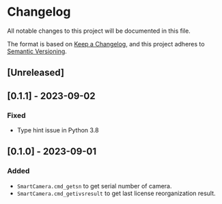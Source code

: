 # Changelog

All notable changes to this project will be documented in this file.

The format is based on [Keep a Changelog](https://keepachangelog.com/en/1.0.0/),
and this project adheres
to [Semantic Versioning](https://semver.org/spec/v2.0.0.html).

## [Unreleased]

## [0.1.1] - 2023-09-02

### Fixed

- Type hint issue in Python 3.8

## [0.1.0] - 2023-09-01

### Added

- `SmartCamera.cmd_getsn` to get serial number of camera.
- `SmartCamera.cmd_getivsresult` to get last license reorganization result.

